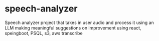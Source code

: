 # speech-analyzer
Speech analyzer project that takes in user audio and process it using an LLM making meaningful suggestions on improvement using react, speingboot, PSQL, s3, aws transcribe
